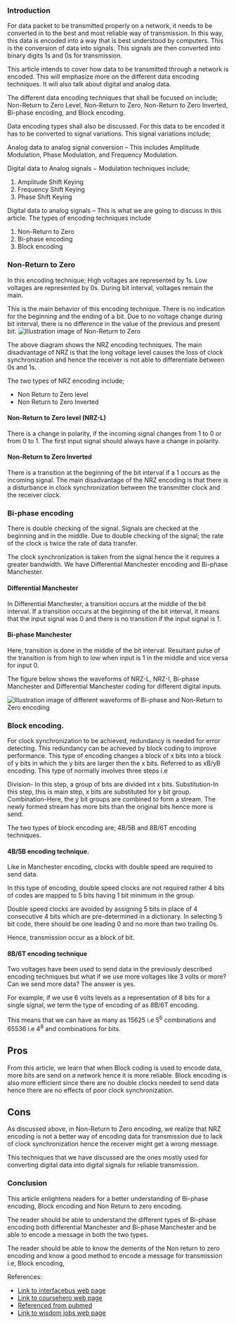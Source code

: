 ### Introduction
For data packet to be transmitted properly on a network, it needs to be converted in to the best and most reliable way of transmission. In this way, this data is encoded into a way that is best understood by computers. This is the conversion of data into signals. This signals are then converted into binary digits 1s and 0s for transmission.

This article intends to cover how data to be transmitted through a network is encoded. This will emphasize more on the different data encoding techniques. It will also talk about digital and analog data.

The different data encoding techniques that shall be focused on include; Non-Return to Zero Level, Non-Return to Zero, Non-Return to Zero Inverted, Bi-phase encoding, and Block encoding.

Data encoding types shall also be discussed.
For this data to be encoded it has to be converted to signal variations. This signal variations include;

Analog data to analog signal conversion – This includes Amplitude Modulation, Phase Modulation, and Frequency Modulation.

Digital data to Analog signals − Modulation techniques include;

1. Amplitude Shift Keying
2. Frequency Shift Keying
3. Phase Shift Keying

Digital data to analog signals – This is what we are going to discuss in this article.
The types of encoding techniques include
1.	Non-Return to Zero
2.	Bi-phase encoding
3.	Block encoding


### Non-Return to Zero
In this encoding technique;
High voltages are represented by 1s.
Low voltages are represented by 0s.
During bit interval, voltages remain the main.

This is the main behavior of this encoding technique.
There is no indication for the beginning and the ending of a bit. Due to no voltage change during bit interval, there is no difference in the value of the previous and present bit.
![Illustration image of Non-Return to Zero](/engineering-education/different-techniques-of-encoding-data-for-transmission/nrz.png)

The above diagram shows the NRZ encoding techniques.
The main disadvantage of NRZ is that the long voltage level causes the loss of clock synchronization and hence the receiver is not able to differentiate between 0s and 1s.

 The two types of NRZ encoding include;
-	Non Return to Zero level
-	Non Return to Zero Inverted

#### Non-Return to Zero level (NRZ-L)
There is a change in polarity, if the incoming signal changes from 1 to 0 or from 0 to 1.
The first input signal should always have a change in polarity.

#### Non-Return to Zero Inverted
There is a transition at the beginning of the bit interval if a 1 occurs as the incoming signal.
The main disadvantage of the NRZ encoding is that there is a disturbance in clock synchronization between the transmitter clock and the receiver clock.
### Bi-phase encoding
There is double checking of the signal.
Signals are checked at the beginning and in the middle.
Due to double checking of the signal; the rate of the clock is twice the rate of data transfer.

The clock synchronization is taken from the signal hence the it requires a greater bandwidth.
We have Differential Manchester encoding and Bi-phase Manchester.

####	Differential Manchester
In Differential Manchester, a transition occurs at the middle of the bit interval.
If a transition occurs at the beginning of the bit interval, it means that the input signal was 0 and there is no transition if the input signal is 1.

####	Bi-phase Manchester
Here, transition is done in the middle of the bit interval.
Resultant pulse of the transition is from high to low when input is 1 in the middle and vice versa for input 0.

The figure below shows the waveforms of NRZ-L, NRZ-I, Bi-phase Manchester and Differential Manchester coding for different digital inputs.

![Illustration image of different waveforms of Bi-phase and Non-Return to Zero encoding](/engineering-education/different-techniques-of-encoding-data-for-transmission/waveforms.png)
### Block encoding.
For clock synchronization to be achieved, redundancy is needed for error detecting. This redundancy can be achieved by block coding to improve performance. This type of encoding changes a block of x bits into a block of y bits in which the y bits are larger then the x bits. Referred to as xB/yB encoding. This
type of normally involves three steps i.e

Division- In this step, a group of bits are divided int x bits.
Substitution-In this step, this is main step, x bits are substituted for y bit group.
Combination-Here, the y bit groups are combined to form a stream.
The newly formed stream has more bits than the original bits hence more is send.

The two types of block encoding are; 4B/5B and 8B/6T encoding techniques.
#### 4B/5B encoding technique.
Like in Manchester encoding, clocks with double speed are required to send data.

In this type of encoding, double speed clocks are not required rather 4 bits of codes are mapped to 5 bits having 1 bit minimum in the group.

Double speed clocks are avoided by assigning 5 bits in place of 4 consecutive 4 bits which are pre-determined in a dictionary.
In selecting 5 bit code, there should be one leading 0 and no more than two trailing 0s.

Hence, transmission occur as a block of bit.
#### 8B/6T encoding technique
Two voltages have been used to send data in the previously described encoding techniques but what if we use more voltages like 3 volts or more? Can we send more data? The answer is yes.

 For example, if we use 6 volts levels as a representation of 8 bits for a single signal, we term the type of encoding of as 8B/6T encoding.

This means that we can have as many as 15625 i.e 5<sup>6</sup> combinations and 65536 i.e 4<sup>8</sup> and combinations for bits.

## Pros
From this article, we learn that when Block coding is used to encode data, more bits are send on a network hence it is more reliable.
Block encoding is also more efficient since there are no double clocks needed to send data hence there are no effects of poor clock synchronization.

## Cons
As discussed above, in Non-Return to Zero encoding, we realize that NRZ encoding is not a better way of encoding data for transmission due to lack of clock synchronization hence the receiver might get a wrong message.

This techniques that we have discussed are the ones mostly used for converting digital data into digital signals for reliable transmission.

### Conclusion
This article enlightens readers for a better understanding of Bi-phase encoding, Block encoding and Non Return to zero encoding.

The reader should be able to understand the different types of Bi-phase encoding both differential Manchester and Bi-phase Manchester and be able to encode a message in both the two types.

The reader should be able to know the demerits of the Non return to zero encoding and know a good method to encode a message for transmission i.e, Block encoding,

References:
- [Link to interfacebus web page](http://www.interfacebus.com/NRZ_Definition.html)
- [Link to coursehero web page](https://www.coursehero.com/file/91850719/Bautista-Assignmentdocx)
- [Referenced from pubmed](https://pubmed.ncbi.nlm.nih.gov/31496943)
- [Link to wisdom jobs web page](https://www.wisdomjobs.com/e-university/digital-communication-tutorial-1983/data-encoding-techniques-25989.html)

